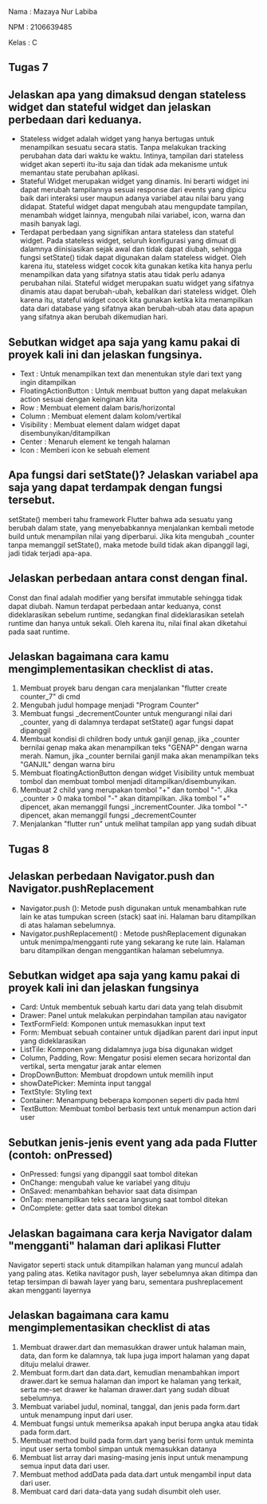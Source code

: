 Nama    : Mazaya Nur Labiba

NPM     : 2106639485

Kelas   : C

## Tugas 7

## Jelaskan apa yang dimaksud dengan stateless widget dan stateful widget dan jelaskan perbedaan dari keduanya.
- Stateless widget adalah widget yang hanya bertugas untuk menampilkan sesuatu secara statis. Tanpa melakukan tracking perubahan data dari waktu ke waktu. Intinya, tampilan dari stateless widget akan seperti itu-itu saja dan tidak ada mekanisme untuk memantau state perubahan aplikasi.
- Stateful Widget merupakan widget yang dinamis. Ini berarti widget ini dapat merubah tampilannya sesuai response dari events yang dipicu baik dari interaksi user maupun adanya variabel atau nilai baru yang didapat. Stateful widget dapat mengubah atau mengupdate tampilan, menambah widget lainnya, mengubah nilai variabel, icon, warna dan masih banyak lagi.
- Terdapat perbedaan yang signifikan antara stateless dan stateful widget. Pada stateless widget, seluruh konfigurasi yang dimuat di dalamnya diinisiasikan sejak awal dan tidak dapat diubah, sehingga fungsi setState() tidak dapat digunakan dalam stateless widget. Oleh karena itu, stateless widget cocok kita gunakan ketika kita hanya perlu menampilkan data yang sifatnya statis atau tidak perlu adanya perubahan nilai. Stateful widget merupakan suatu widget yang sifatnya dinamis atau dapat berubah-ubah, kebalikan dari stateless widget. Oleh karena itu, stateful widget cocok kita gunakan ketika kita menampilkan data dari database yang sifatnya akan berubah-ubah atau data apapun yang sifatnya akan berubah dikemudian hari.

## Sebutkan widget apa saja yang kamu pakai di proyek kali ini dan jelaskan fungsinya.
- Text : Untuk menampilkan text dan menentukan style dari text yang ingin ditampilkan
- FloatingActionButton : Untuk membuat button yang dapat melakukan action sesuai dengan keinginan kita
- Row : Membuat element dalam baris/horizontal
- Column : Membuat element dalam kolom/vertikal
- Visibility : Membuat element dalam widget dapat disembunyikan/ditampilkan
- Center : Menaruh element ke tengah halaman
- Icon : Memberi icon ke sebuah element

## Apa fungsi dari setState()? Jelaskan variabel apa saja yang dapat terdampak dengan fungsi tersebut.
setState() memberi tahu framework Flutter bahwa ada sesuatu yang berubah dalam state, yang menyebabkannya menjalankan kembali metode build untuk menampilan nilai yang diperbarui. Jika kita mengubah _counter tanpa memanggil setState(), maka metode build tidak akan dipanggil lagi, jadi tidak terjadi apa-apa.

## Jelaskan perbedaan antara const dengan final.
Const dan final adalah modifier yang bersifat immutable sehingga tidak dapat diubah. Namun terdapat perbedaan antar keduanya, const dideklarasikan sebelum runtime, sedangkan final dideklarasikan setelah runtime dan hanya untuk sekali. Oleh karena itu, nilai final akan diketahui pada saat runtime.

## Jelaskan bagaimana cara kamu mengimplementasikan checklist di atas.
1. Membuat proyek baru dengan cara menjalankan "flutter create counter_7" di cmd
2. Mengubah judul hompage menjadi "Program Counter"
3. Membuat fungsi _decrementCounter untuk mengurangi nilai dari _counter, yang di dalamnya terdapat setState() agar fungsi dapat dipanggil
4. Membuat kondisi di children body untuk ganjil genap, jika  _counter bernilai genap maka akan menampilkan teks "GENAP" dengan warna merah. Namun, jika _counter bernilai ganjil maka akan menampilkan teks "GANJIL" dengan warna biru
5. Membuat floatingActionButton dengan widget Visibility untuk membuat tombol dan membuat tombol menjadi ditampilkan/disembunyikan. 
6. Membuat 2 child yang merupakan tombol "+" dan tombol "-". Jika _counter > 0 maka tombol "-" akan ditampilkan. Jika tombol "+" dipencet, akan memanggil fungsi _incrementCounter. Jika tombol "-" dipencet, akan memanggil fungsi _decrementCounter
7. Menjalankan "flutter run" untuk melihat tampilan app yang sudah dibuat

## Tugas 8

## Jelaskan perbedaan Navigator.push dan Navigator.pushReplacement
- Navigator.push (): Metode push digunakan untuk menambahkan rute lain ke atas tumpukan screen (stack) saat ini. Halaman baru ditampilkan di atas halaman sebelumnya.
- Navigator.pushReplacement() : Metode pushReplacement digunakan untuk menimpa/mengganti rute yang sekarang ke rute lain. Halaman baru ditampilkan dengan menggantikan halaman sebelumnya.

## Sebutkan widget apa saja yang kamu pakai di proyek kali ini dan jelaskan fungsinya
- Card: Untuk membentuk sebuah kartu dari data yang telah disubmit
- Drawer: Panel untuk melakukan perpindahan tampilan atau navigator
- TextFormField: Komponen untuk memasukkan input text
- Form: Membuat sebuah container untuk dijadikan parent dari input input yang dideklarasikan
- ListTile: Komponen yang didalamnya juga bisa digunakan widget
- Column, Padding, Row: Mengatur posisi elemen secara horizontal dan vertikal, serta mengatur jarak antar elemen
- DropDownButton: Membuat dropdown untuk memilih input
- showDatePicker: Meminta input tanggal
- TextStyle: Styling text
- Container: Menampung beberapa komponen seperti div pada html
- TextButton: Membuat tombol berbasis text untuk menampun action dari user

## Sebutkan jenis-jenis event yang ada pada Flutter (contoh: onPressed)
- OnPressed: fungsi yang dipanggil saat tombol ditekan
- OnChange: mengubah value ke variabel yang dituju
- OnSaved: menambahkan behavior saat data disimpan
- OnTap: menampilkan teks secara langsung saat tombol ditekan
- OnComplete: getter data saat tombol ditekan

## Jelaskan bagaimana cara kerja Navigator dalam "mengganti" halaman dari aplikasi Flutter
Navigator seperti stack untuk ditampilkan halaman yang muncul adalah yang paling atas. Ketika navitagor push, layer sebelumnya akan ditimpa dan tetap tersimpan di bawah layer yang baru, sementara pushreplacement akan mengganti layernya

## Jelaskan bagaimana cara kamu mengimplementasikan checklist di atas
1. Membuat drawer.dart dan memasukkan drawer untuk halaman main, data, dan form ke dalamnya, tak lupa juga import halaman yang dapat dituju melalui drawer.
2. Membuat form.dart dan data.dart, kemudian menambahkan import drawer.dart ke semua halaman dan import ke halaman yang terkait, serta me-set drawer ke halaman drawer.dart yang sudah dibuat sebelumnya.
3. Membuat variabel judul, nominal, tanggal, dan jenis pada form.dart untuk menampung input dari user.
4. Membuat fungsi untuk memeriksa apakah input berupa angka atau tidak pada form.dart.
5. Membuat method build pada form.dart yang berisi form untuk meminta input user serta tombol simpan untuk memasukkan datanya
6. Membuat list array dari masing-masing jenis input untuk menampung semua input data dari user.
7. Membuat method addData pada data.dart untuk mengambil input data dari user.
8. Membuat card dari data-data yang sudah disumbit oleh user.